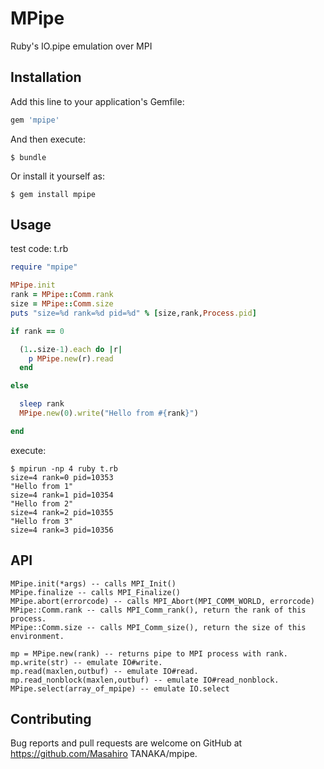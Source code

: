 # MPipe

Ruby's IO.pipe emulation over MPI

## Installation

Add this line to your application's Gemfile:

```ruby
gem 'mpipe'
```

And then execute:

    $ bundle

Or install it yourself as:

    $ gem install mpipe

## Usage

test code: t.rb
```ruby
require "mpipe"

MPipe.init
rank = MPipe::Comm.rank
size = MPipe::Comm.size
puts "size=%d rank=%d pid=%d" % [size,rank,Process.pid]

if rank == 0

  (1..size-1).each do |r|
    p MPipe.new(r).read
  end

else

  sleep rank
  MPipe.new(0).write("Hello from #{rank}")

end
```

execute:
```
$ mpirun -np 4 ruby t.rb
size=4 rank=0 pid=10353
"Hello from 1"
size=4 rank=1 pid=10354
"Hello from 2"
size=4 rank=2 pid=10355
"Hello from 3"
size=4 rank=3 pid=10356
```

## API

```
MPipe.init(*args) -- calls MPI_Init()
MPipe.finalize -- calls MPI_Finalize()
MPipe.abort(errorcode) -- calls MPI_Abort(MPI_COMM_WORLD, errorcode)
MPipe::Comm.rank -- calls MPI_Comm_rank(), return the rank of this process.
MPipe::Comm.size -- calls MPI_Comm_size(), return the size of this environment.

mp = MPipe.new(rank) -- returns pipe to MPI process with rank.
mp.write(str) -- emulate IO#write.
mp.read(maxlen,outbuf) -- emulate IO#read.
mp.read_nonblock(maxlen,outbuf) -- emulate IO#read_nonblock.
MPipe.select(array_of_mpipe) -- emulate IO.select
```

## Contributing

Bug reports and pull requests are welcome on GitHub at https://github.com/Masahiro TANAKA/mpipe.
